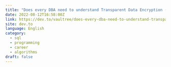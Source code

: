 ```yaml
---
title: "Does every DBA need to understand Transparent Data Encryption (TDE)?"
date: 2022-08-12T16:58:00Z
link: https://dev.to/vaultree/does-every-dba-need-to-understand-transparent-data-encryption-tde-nk6?utm_medium=RSS&utm_source=news.12bit.vn
site: dev.to
language: English
category:
  - sql
  - programming
  - career
  - algorithms
draft: false
---
```

